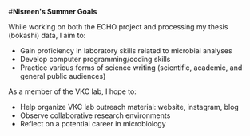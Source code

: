 #**Nisreen's Summer Goals**

While working on both the ECHO project and processing my thesis (bokashi) data, I aim to:
- Gain proficiency in laboratory skills related to microbial analyses
- Develop computer programming/coding skills
- Practice various forms of science writing (scientific, academic, and general public audiences)

As a member of the VKC lab, I hope to:
- Help organize VKC lab outreach material: website, instagram, blog
- Observe collaborative research environments
- Reflect on a potential career in microbiology
